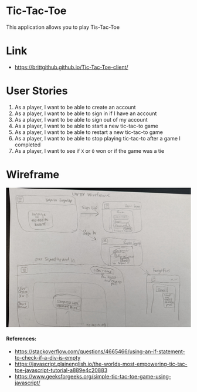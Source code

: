 # Tic-Tac-Toe
This application allows you to play Tis-Tac-Toe

# Link
- https://brittgithub.github.io/Tic-Tac-Toe-client/

# User Stories

   1. As a player, I want to be able to create an account
   2. As a player, I want to be able to sign in if I have an account
   3. As a player, I want to be able to sign out of my account
   4. As a player, I want to be able to start a new tic-tac-to game
   5. As a player, I want to be able to restart a new tic-tac-to game
   6. As a player, I want to be able to stop playing tic-tac-to after a game I completed
   7. As a player, I want to see if `X` or `O` won or if the game was a tie

# Wireframe
![Wireframe](/public/laptop_wirefram_draft1.jpeg)

#### References: 
- https://stackoverflow.com/questions/4665466/using-an-if-statement-to-check-if-a-div-is-empty
- https://javascript.plainenglish.io/the-worlds-most-empowering-tic-tac-toe-javascript-tutorial-a889e4c20883 
- https://www.geeksforgeeks.org/simple-tic-tac-toe-game-using-javascript/